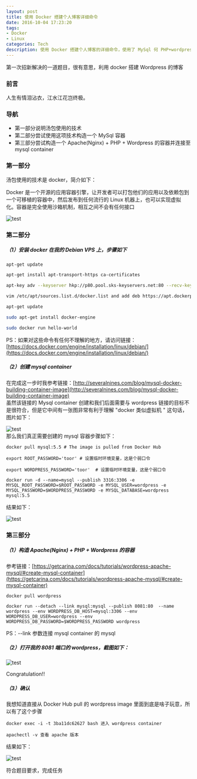 ```yaml
---
layout: post
title: 使用 Docker 搭建个人博客详细命令
date: 2016-10-04 17:23:20
tags:
- Docker
- Linux
categories: Tech
description: 使用 Docker 搭建个人博客的详细命令，使用了 MySql 何 PHP+wordpress 二个容器，通过 link 连接他们
---
```


第一次招新解决的一道题目，很有意思，利用 docker 搭建 Wordpress 的博客


### 前言  
人生有情泪沾衣，江水江花岂终极。

### 导航 

- 第一部分说明汤包使用的技术
- 第二部分尝试使用这项技术构造一个 MySql 容器
- 第三部分尝试构造一个 Apache(Nginx) + PHP + Wordpress 的容器并连接至 mysql container


### 第一部分
汤包使用的技术是 docker，简介如下：  

Docker 是一个开源的应用容器引擎，让开发者可以打包他们的应用以及依赖包到一个可移植的容器中，然后发布到任何流行的 Linux 机器上，也可以实现虚拟化。容器是完全使用沙箱机制，相互之间不会有任何接口  

![test](https://saferman.github.io/assets/img/docker/docker.png)  
### 第二部分  
##### （1）安装 docker 在我的 Debian VPS 上，步骤如下 
```bash
apt-get update

apt-get install apt-transport-https ca-certificates

apt-key adv --keyserver hkp://p80.pool.sks-keyservers.net:80 --recv-keys 58118E89F3A912897C070ADBF76221572C52609D

vim /etc/apt/sources.list.d/docker.list and add deb https://apt.dockerproject.org/repo debian-jessie main

apt-get update

sudo apt-get install docker-engine

sudo docker run hello-world

```

PS：如果对这些命令有任何不理解的地方，请访问链接：[https://docs.docker.com/engine/installation/linux/debian/](https://docs.docker.com/engine/installation/linux/debian/)  

##### （2）创建 mysql container  
在完成这一步时我参考链接：[http://severalnines.com/blog/mysql-docker-building-container-image](http://severalnines.com/blog/mysql-docker-building-container-image)   
虽然该链接的 Mysql container 创建和我们后面需要与 wordpress 链接的目标不是很符合，但是它中间有一张图非常有利于理解 "docker 类似虚拟机 " 这句话，图片如下： 

![test](https://saferman.github.io/assets/img/docker/docker-with-two-mysql.png)  
那么我们真正需要创建的 mysql 容器步骤如下：  

```shell
docker pull mysql:5.5 # The image is pulled from Docker Hub

export ROOT_PASSWORD='toor' # 设置临时环境变量，这是个弱口令

export WORDPRESS_PASSWORD='toor'  # 设置临时环境变量，这是个弱口令

docker run -d --name=mysql --publish 3316:3306 -e MYSQL_ROOT_PASSWORD=$ROOT_PASSWORD -e MYSQL_USER=wordpress -e MYSQL_PASSWORD=$WORDPRESS_PASSWORD -e MYSQL_DATABASE=wordpress mysql:5.5
```

结果如下： 

![test](https://saferman.github.io/assets/img/docker/docker-ps.png)

### 第三部分
##### （1）构造 Apache(Nginx) + PHP + Wordpress 的容器
参考链接：[https://getcarina.com/docs/tutorials/wordpress-apache-mysql/#create-mysql-container](https://getcarina.com/docs/tutorials/wordpress-apache-mysql/#create-mysql-container)
```shell 
docker pull wordpress

docker run --detach --link mysql:mysql --publish 8081:80  --name wordpress --env WORDPRESS_DB_HOST=mysql:3306 --env WORDPRESS_DB_USER=wordpress --env WORDPRESS_DB_PASSWORD=$WORDPRESS_PASSWORD wordpress
```

PS：--link 参数连接 mysql container 的 mysql  

##### （2）打开我的 8081 端口的 wordpress，截图如下：
![test](https://saferman.github.io/assets/img/docker/dashboard.png)  

Congratulation!!  
##### （3）确认
我想知道直接从 Docker Hub pull 的 wordpress image 里面到底是啥子玩意，所以有了这个步骤
```shell
docker exec -i -t 3ba11dc62627 bash 进入 wordpress container

apachectl -v 查看 apache 版本
```

结果如下：  

![test](https://saferman.github.io/assets/img/docker/prove-apache.png)  

符合题目要求，完成任务